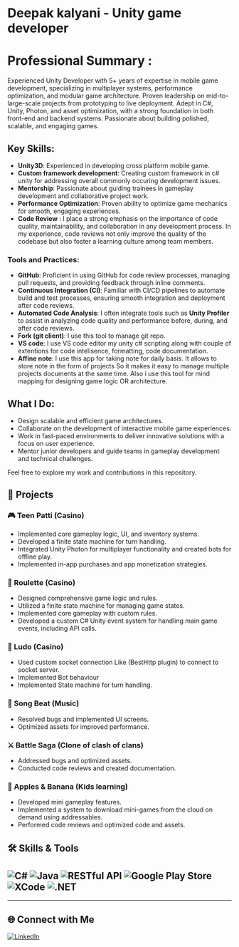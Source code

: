 # Deepak kalyani - Unity game developer

# Professional Summary :
Experienced Unity Developer with 5+ years of expertise in mobile game development, specializing in multiplayer systems, performance optimization, and modular game architecture. Proven leadership on mid-to-large-scale projects from prototyping to live deployment. Adept in C#, Unity, Photon, and asset optimization, with a strong foundation in both front-end and backend systems. Passionate about building polished, scalable, and engaging games.

## Key Skills:
- **Unity3D**: Experienced in developing cross platform mobile game.
- **Custom framework development**: Creating custom framework in c# unity for addressing overall commonly occuring development issues.
- **Mentorship**: Passionate about guiding trainees in gameplay development and collaborative project work.
- **Performance Optimization**: Proven ability to optimize game mechanics for smooth, engaging experiences.
- **Code Review** : I place a strong emphasis on the importance of code quality, maintainability, and collaboration in any development process. In my experience, code reviews not only improve the quality of the codebase but also foster a learning culture among team 
    members.
  
### Tools and Practices:
- **GitHub**: Proficient in using GitHub for code review processes, managing pull requests, and providing feedback through inline comments.
- **Continuous Integration (CI)**: Familiar with CI/CD pipelines to automate build and test processes, ensuring smooth integration and deployment after code 
                                   reviews.
- **Automated Code Analysis**: I often integrate tools such as **Unity Profiler** to assist in analyzing code quality and performance before, during, and after 
                               code reviews.
- **Fork (git client)**: I use this tool to manage git repo.
- **VS code**: I use VS code editor my unity c# scripting along with couple of extentions for code intelisence, formatting, code documentation.
- **Affine note**: I use this app for taking note for daily basis. It allows to store note in the form of projects So it makes it easy to manage multiple projects 
                   documents at the same time. Also i use this tool for mind mapping for designing game logic OR architecture.


## What I Do:
- Design scalable and efficient game architectures.
- Collaborate on the development of interactive mobile game experiences.
- Work in fast-paced environments to deliver innovative solutions with a focus on user experience.
- Mentor junior developers and guide teams in gameplay development and technical challenges.

Feel free to explore my work and contributions in this repository.
## 🧩 Projects

### 🎮 Teen Patti (Casino)
- Implemented core gameplay logic, UI, and inventory systems.
- Developed a finite state machine for turn handling.
- Integrated Unity Photon for multiplayer functionality and created bots for offline play.
- Implemented in-app purchases and app monetization strategies.

### 🎲 Roulette (Casino)
- Designed comprehensive game logic and rules.
- Utilized a finite state machine for managing game states.
- Implemented core gameplay with custom rules.
- Developed a custom C# Unity event system for handling main game events, including API calls.

### 🎲 Ludo (Casino)
- Used custom socket connection Like (BestHttp plugin) to connect to socket server.
- Implemented Bot behaviour
- Implemented State machine for turn handling.

### 🎵 Song Beat (Music)
- Resolved bugs and implemented UI screens.
- Optimized assets for improved performance.

### ⚔️ Battle Saga (Clone of clash of clans)
- Addressed bugs and optimized assets.
- Conducted code reviews and created documentation.

### 🍎 Apples & Banana (Kids learning)
- Developed mini gameplay features.
- Implemented a system to download mini-games from the cloud on demand using addressables.
- Performed code reviews and optimized code and assets.


## 🛠️ Skills & Tools
![C#](https://img.shields.io/badge/-C%23-239120?logo=csharp&logoColor=white&style=flat)
![Java](https://img.shields.io/badge/-Java-007396?logo=java&logoColor=white&style=flat)
![RESTful API](https://img.shields.io/badge/-RESTful%20API-00BFFF?logo=api&logoColor=white&style=flat)
![Google Play Store](https://img.shields.io/badge/-Google%20Play%20Store-34B7F1?logo=google-play&logoColor=white&style=flat)
![XCode](https://img.shields.io/badge/-XCode-147EFB?logo=xcode&logoColor=white&style=flat)
![.NET](https://img.shields.io/badge/-NET-512BD4?logo=.net&logoColor=white&style=flat)
---
---

## 🌐 Connect with Me
[![LinkedIn](https://img.shields.io/badge/-LinkedIn-0077B5?logo=linkedin&logoColor=white&style=flat)](https://www.linkedin.com/in/deepak-kalyani-393b73175/)
